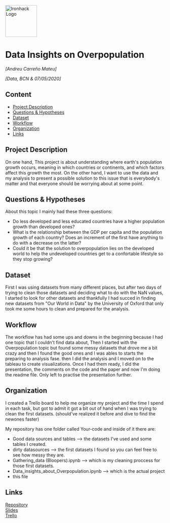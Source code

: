 <img src="https://bit.ly/2VnXWr2" alt="Ironhack Logo" width="100"/>

# Data Insights on Overpopulation
*[Andreu Carreño Mateu]*

*[Data, BCN & 07/05/2020]*

## Content
- [Project Description](#project-description)
- [Questions & Hypotheses](#questions-hypotheses)
- [Dataset](#dataset)
- [Workflow](#workflow)
- [Organization](#organization)
- [Links](#links)

## Project Description
On one hand, This project is about understanding where earth's population growth occurs, meaning in which countries or continents, and which factors affect this growth the most. 
On the other hand, I want to use the data and my analysis to present a possible solution to this issue that is everybody's matter and that everyone should be worrying about at some point.


## Questions & Hypotheses
About this topic I mainly had these three questions:
- Do less developed and less educated countries have a higher population growth than developed ones?
- What is the relationship between the GDP per capita and the population growth of each country? Does an increment of the first have anything to do with a decrease on the latter?
- Could it be that the solution to overpopulation lies on the developed world to help the undeveloped countries get to a confortable lifestyle so they stop growing?

## Dataset
First I was using datasets from many different places, but after two days of trying to clean those datasets and deciding what to do with the NaN values, I started to look for other datasets and thankfully I had succed in finding new datasets from "Our World in Data" by the University of Oxford that only took me some hours to clean and prepared for the analysis.

## Workflow
The workflow has had some ups and downs in the beginning because I had one topic that I couldn't find data about, Then I started with the Overpopulation topic but found some messy datasets that drove me a bit crazy and then I found the good ones and I was ables to starts the preparing to analysis fase. then I did the analysis and I moved on to the tableau to create visualizations. 
Once I had them ready, I did the presentation, the comments on the code and the paper and now I'm doing the readme file.
Only left to practise the presentation further.


## Organization
I created a Trello board to help me organize my project and the time I spend in each task, but got to admit it got a bit out of hand when I was trying to clean the first datasets. (should've realized it before and dive to find the newones faster)

My repository has one folder called Your-code and inside of it there are:
- Good data sources and tables --> the datasets I've used and some tables I created.
- dirty datasources --> the first datasets I found so you can feel free to see how messy they are.
- Gathering_data (Bloopers).ipynb --> which is my cleaning proccess for those first datasets.
- Data_insights_about_Overpopulation.ipynb --> which is the actual project
- this file


## Links


[Repository](https://github.com/andreuCM11/Project-Week-5-Your-Own-Project/tree/master/your-project)  
[Slides](https://docs.google.com/presentation/d/1k37OHpYymYoVJ4kKpgRh1LXqm53mEVcet1oOCnQ1mC4/edit#slide=id.p)  
[Trello](https://trello.com/b/eatc1OVD/project-4-your-own-project)  
